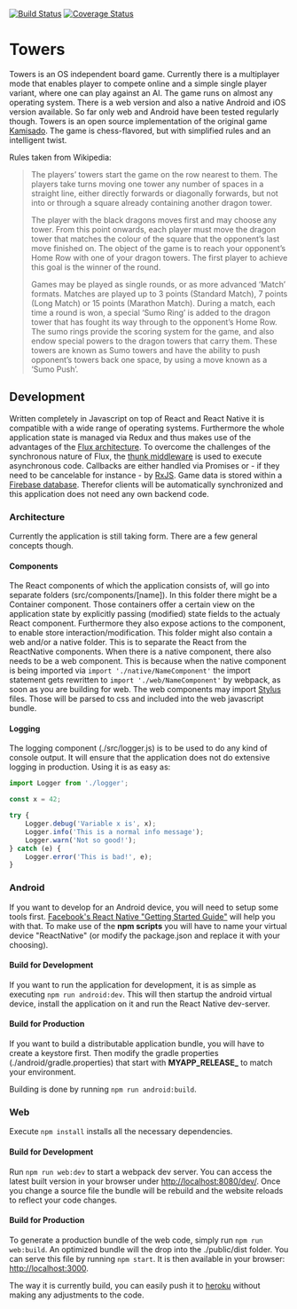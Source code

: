 [![Build Status](https://travis-ci.org/floschnell/towers.svg?branch=master)](https://travis-ci.org/floschnell/towers)
[![Coverage Status](https://coveralls.io/repos/github/floschnell/towers/badge.svg?branch=master)](https://coveralls.io/github/floschnell/towers?branch=master)

# Towers
Towers is an OS independent board game. Currently there is a multiplayer mode that enables player to compete online and a simple single player variant, where one can play against an AI. The game runs on almost any operating system. There is a web version and also a native Android and iOS version available. So far only web and Android have been tested regularly though. Towers is an open source implementation of the original game [Kamisado](https://en.wikipedia.org/wiki/Kamisado). The game is chess-flavored, but with simplified rules and an intelligent twist.

Rules taken from Wikipedia:
> The players’ towers start the game on the row nearest to them. The players take turns moving one tower any number of spaces in a straight line, either directly forwards or diagonally forwards, but not into or through a square already containing another dragon tower.
>
>The player with the black dragons moves first and may choose any tower. From this point onwards, each player must move the dragon tower that matches the colour of the square that the opponent’s last move finished on. The object of the game is to reach your opponent’s Home Row with one of your dragon towers. The first player to achieve this goal is the winner of the round.
>
>Games may be played as single rounds, or as more advanced ‘Match’ formats. Matches are played up to 3 points (Standard Match), 7 points (Long Match) or 15 points (Marathon Match). During a match, each time a round is won, a special ‘Sumo Ring’ is added to the dragon tower that has fought its way through to the opponent’s Home Row. The sumo rings provide the scoring system for the game, and also endow special powers to the dragon towers that carry them. These towers are known as Sumo towers and have the ability to push opponent’s towers back one space, by using a move known as a ‘Sumo Push’.

## Development
Written completely in Javascript on top of React and React Native it is compatible with a wide range of operating systems. Furthermore the whole application state is managed via Redux and thus makes use of the advantages of the [Flux architecture](https://facebook.github.io/flux/docs/in-depth-overview.html#content). To overcome the challenges of the synchronous nature of Flux, the [thunk middleware](https://github.com/gaearon/redux-thunk) is used to execute asynchronous code. Callbacks are either handled via Promises or - if they need to be cancelable for instance - by [RxJS](http://reactivex.io/rxjs). Game data is stored within a [Firebase database](https://firebase.google.com/docs/database/). Therefor clients will be automatically synchronized and this application does not need any own backend code.

### Architecture
Currently the application is still taking form. There are a few general concepts though.

#### Components
The React components of which the application consists of, will go into separate folders (src/components/[name]). In this folder there might be a Container component. Those containers offer a certain view on the application state by explicitly passing (modified) state fields to the actualy React component. Furthermore they also expose actions to the component, to enable store interaction/modification. This folder might also contain a web and/or a native folder. This is to separate the React from the ReactNative components. When there is a native component, there also needs to be a web component. This is because when the native component is being imported via ```import './native/NameComponent'``` the import statement gets rewritten to ```import './web/NameComponent'``` by webpack, as soon as you are building for web. The web components may import [Stylus](http://stylus-lang.com/) files. Those will be parsed to css and included into the web javascript bundle.

#### Logging
The logging component (./src/logger.js) is to be used to do any kind of console output. It will ensure that the application does not do extensive logging in production. Using it is as easy as:
```javascript
import Logger from './logger';

const x = 42;

try {
    Logger.debug('Variable x is', x);
    Logger.info('This is a normal info message');
    Logger.warn('Not so good!');
} catch (e) {
    Logger.error('This is bad!', e);
}
```

### Android
If you want to develop for an Android device, you will need to setup some tools first. [Facebook's React Native "Getting Started Guide"](https://facebook.github.io/react-native/docs/getting-started.html) will help you with that. To make use of the **npm scripts** you will have to name your virtual device "ReactNative" (or modify the package.json and replace it with your choosing).

#### Build for Development
If you want to run the application for development, it is as simple as executing ```npm run android:dev```. This will then startup the android virtual device, install the application on it and run the React Native dev-server.

#### Build for Production
If you want to build a distributable application bundle, you will have to create a keystore first. Then modify the gradle properties (./android/gradle.properties) that start with **MYAPP_RELEASE_** to match your environment.

Building is done by running ```npm run android:build```.

### Web
Execute ```npm install``` installs all the necessary dependencies.

#### Build for Development
Run ```npm run web:dev``` to start a webpack dev server. You can access the latest built version in your browser under [http://localhost:8080/dev/](http://localhost:8080/dev/). Once you change a source file the bundle will be rebuild and the website reloads to reflect your code changes.

#### Build for Production
To generate a production bundle of the web code, simply run ```npm run web:build```. An optimized bundle will the drop into the ./public/dist folder. You can serve this file by running ```npm start```. It is then available in your browser: [http://localhost:3000](http://localhost:3000).

The way it is currently build, you can easily push it to [heroku](http://www.heroku.com) without making any adjustments to the code.